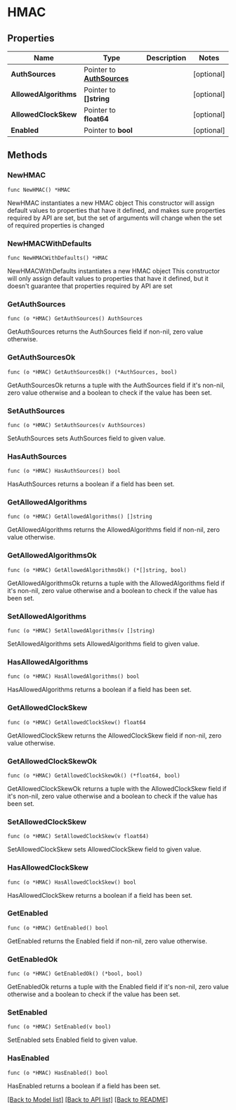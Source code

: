 # HMAC

## Properties

Name | Type | Description | Notes
------------ | ------------- | ------------- | -------------
**AuthSources** | Pointer to [**AuthSources**](AuthSources.md) |  | [optional] 
**AllowedAlgorithms** | Pointer to **[]string** |  | [optional] 
**AllowedClockSkew** | Pointer to **float64** |  | [optional] 
**Enabled** | Pointer to **bool** |  | [optional] 

## Methods

### NewHMAC

`func NewHMAC() *HMAC`

NewHMAC instantiates a new HMAC object
This constructor will assign default values to properties that have it defined,
and makes sure properties required by API are set, but the set of arguments
will change when the set of required properties is changed

### NewHMACWithDefaults

`func NewHMACWithDefaults() *HMAC`

NewHMACWithDefaults instantiates a new HMAC object
This constructor will only assign default values to properties that have it defined,
but it doesn't guarantee that properties required by API are set

### GetAuthSources

`func (o *HMAC) GetAuthSources() AuthSources`

GetAuthSources returns the AuthSources field if non-nil, zero value otherwise.

### GetAuthSourcesOk

`func (o *HMAC) GetAuthSourcesOk() (*AuthSources, bool)`

GetAuthSourcesOk returns a tuple with the AuthSources field if it's non-nil, zero value otherwise
and a boolean to check if the value has been set.

### SetAuthSources

`func (o *HMAC) SetAuthSources(v AuthSources)`

SetAuthSources sets AuthSources field to given value.

### HasAuthSources

`func (o *HMAC) HasAuthSources() bool`

HasAuthSources returns a boolean if a field has been set.

### GetAllowedAlgorithms

`func (o *HMAC) GetAllowedAlgorithms() []string`

GetAllowedAlgorithms returns the AllowedAlgorithms field if non-nil, zero value otherwise.

### GetAllowedAlgorithmsOk

`func (o *HMAC) GetAllowedAlgorithmsOk() (*[]string, bool)`

GetAllowedAlgorithmsOk returns a tuple with the AllowedAlgorithms field if it's non-nil, zero value otherwise
and a boolean to check if the value has been set.

### SetAllowedAlgorithms

`func (o *HMAC) SetAllowedAlgorithms(v []string)`

SetAllowedAlgorithms sets AllowedAlgorithms field to given value.

### HasAllowedAlgorithms

`func (o *HMAC) HasAllowedAlgorithms() bool`

HasAllowedAlgorithms returns a boolean if a field has been set.

### GetAllowedClockSkew

`func (o *HMAC) GetAllowedClockSkew() float64`

GetAllowedClockSkew returns the AllowedClockSkew field if non-nil, zero value otherwise.

### GetAllowedClockSkewOk

`func (o *HMAC) GetAllowedClockSkewOk() (*float64, bool)`

GetAllowedClockSkewOk returns a tuple with the AllowedClockSkew field if it's non-nil, zero value otherwise
and a boolean to check if the value has been set.

### SetAllowedClockSkew

`func (o *HMAC) SetAllowedClockSkew(v float64)`

SetAllowedClockSkew sets AllowedClockSkew field to given value.

### HasAllowedClockSkew

`func (o *HMAC) HasAllowedClockSkew() bool`

HasAllowedClockSkew returns a boolean if a field has been set.

### GetEnabled

`func (o *HMAC) GetEnabled() bool`

GetEnabled returns the Enabled field if non-nil, zero value otherwise.

### GetEnabledOk

`func (o *HMAC) GetEnabledOk() (*bool, bool)`

GetEnabledOk returns a tuple with the Enabled field if it's non-nil, zero value otherwise
and a boolean to check if the value has been set.

### SetEnabled

`func (o *HMAC) SetEnabled(v bool)`

SetEnabled sets Enabled field to given value.

### HasEnabled

`func (o *HMAC) HasEnabled() bool`

HasEnabled returns a boolean if a field has been set.


[[Back to Model list]](../README.md#documentation-for-models) [[Back to API list]](../README.md#documentation-for-api-endpoints) [[Back to README]](../README.md)


